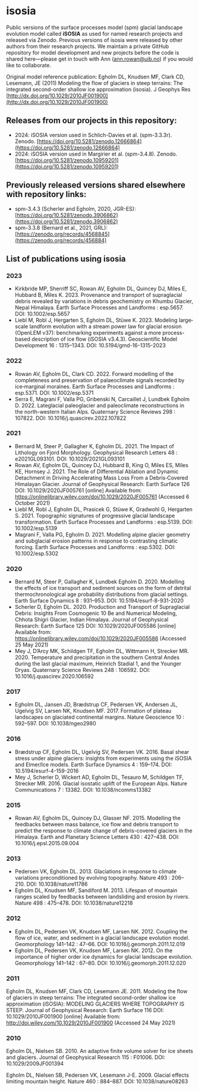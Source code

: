 # isosia
Public versions of the surface processes model (spm) glacial landscape evolution model called **iSOSIA** as used for named research projects and released via Zenodo. Previous versions of isosia were released by other authors from their research projects. We maintain a private GitHub repository for model development and new projects before the code is shared here—please get in touch with Ann (ann.rowan@uib.no) if you would like to collaborate.

Original model reference publication:
Egholm DL, Knudsen MF, Clark CD, Lesemann, JE (2011) Modeling the flow of glaciers in steep terrains: The integrated second-order shallow ice approximation (isosia). J Geophys Res [http://dx.doi.org/10.1029/2010JF001900](http://dx.doi.org/10.1029/2010JF001900)

## Releases from our projects in this repository:
- 2024: iSOSIA version used in Schlich-Davies et al. (spm-3.3.3r). Zenodo. [https://doi.org/10.5281/zenodo.12666864](https://doi.org/10.5281/zenodo.12666864)
- 2024: iSOSIA version used in Margirier et al. (spm-3.4.8). Zenodo. [https://doi.org/10.5281/zenodo.10959201](https://doi.org/10.5281/zenodo.10959201)

## Previously released versions shared elsewhere with repository links:
- spm-3.4.3 (Scherler and Egholm, 2020, JGR-ES): [https://doi.org/10.5281/zenodo.3906862](https://doi.org/10.5281/zenodo.3906862)
- spm-3.3.8 (Bernard et al., 2021, GRL): [https://zenodo.org/records/4568845](https://zenodo.org/records/456884)

## List of publications using isosia

### 2023
- Kirkbride MP, Sherriff SC, Rowan AV, Egholm DL, Quincey DJ, Miles E, Hubbard B, Miles K. 2023. Provenance and transport of supraglacial debris revealed by variations in debris geochemistry on Khumbu Glacier, Nepal Himalaya. Earth Surface Processes and Landforms : esp.5657. DOI: 10.1002/esp.5657
- Liebl M, Robl J, Hergarten S, Egholm DL, Stüwe K. 2023. Modeling large‐scale landform evolution with a stream power law for glacial erosion (OpenLEM v37): benchmarking experiments against a more process-based description of ice flow (iSOSIA v3.4.3). Geoscientific Model Development 16 : 1315–1343. DOI: 10.5194/gmd-16-1315-2023

### 2022
- Rowan AV, Egholm DL, Clark CD. 2022. Forward modelling of the completeness and preservation of palaeoclimate signals recorded by ice‐marginal moraines. Earth Surface Processes and Landforms : esp.5371. DOI: 10.1002/esp.5371
- Serra E, Magrani F, Valla PG, Gribenski N, Carcaillet J, Lundbek Egholm D. 2022. Lateglacial paleoglacier and paleoclimate reconstructions in the north-western Italian Alps. Quaternary Science Reviews 298 : 107822. DOI: 10.1016/j.quascirev.2022.107822

### 2021
- Bernard M, Steer P, Gallagher K, Egholm DL. 2021. The Impact of Lithology on Fjord Morphology. Geophysical Research Letters 48 : e2021GL093101. DOI: 10.1029/2021GL093101
- Rowan AV, Egholm DL, Quincey DJ, Hubbard B, King O, Miles ES, Miles KE, Hornsey J. 2021. The Role of Differential Ablation and Dynamic Detachment in Driving Accelerating Mass Loss From a Debris‐Covered Himalayan Glacier. Journal of Geophysical Research: Earth Surface 126 DOI: 10.1029/2020JF005761 [online] Available from: https://onlinelibrary.wiley.com/doi/10.1029/2020JF005761 (Accessed 6 October 2021)
- Liebl M, Robl J, Egholm DL, Prasicek G, Stüwe K, Gradwohl G, Hergarten S. 2021. Topographic signatures of progressive glacial landscape transformation. Earth Surface Processes and Landforms : esp.5139. DOI: 10.1002/esp.5139
- Magrani F, Valla PG, Egholm D. 2021. Modelling alpine glacier geometry and subglacial erosion patterns in response to contrasting climatic forcing. Earth Surface Processes and Landforms : esp.5302. DOI: 10.1002/esp.5302

### 2020
- Bernard M, Steer P, Gallagher K, Lundbek Egholm D. 2020. Modelling the effects of ice transport and sediment sources on the form of detrital thermochronological age probability distributions from glacial settings. Earth Surface Dynamics 8 : 931–953. DOI: 10.5194/esurf-8-931-2020
- Scherler D, Egholm DL. 2020. Production and Transport of Supraglacial Debris: Insights From Cosmogenic 10 Be and Numerical Modeling, Chhota Shigri Glacier, Indian Himalaya. Journal of Geophysical Research: Earth Surface 125 DOI: 10.1029/2020JF005586 [online] Available from: https://onlinelibrary.wiley.com/doi/10.1029/2020JF005586 (Accessed 25 May 2021)
- Mey J, D’Arcy MK, Schildgen TF, Egholm DL, Wittmann H, Strecker MR. 2020. Temperature and precipitation in the southern Central Andes during the last glacial maximum, Heinrich Stadial 1, and the Younger Dryas. Quaternary Science Reviews 248 : 106592. DOI: 10.1016/j.quascirev.2020.106592

### 2017
- Egholm DL, Jansen JD, Brædstrup CF, Pedersen VK, Andersen JL, Ugelvig SV, Larsen NK, Knudsen MF. 2017. Formation of plateau landscapes on glaciated continental margins. Nature Geoscience 10 : 592–597. DOI: 10.1038/ngeo2980

### 2016
- Brædstrup CF, Egholm DL, Ugelvig SV, Pedersen VK. 2016. Basal shear stress under alpine glaciers: insights from experiments using the iSOSIA and Elmer/Ice models. Earth Surface Dynamics 4 : 159–174. DOI: 10.5194/esurf-4-159-2016
- Mey J, Scherler D, Wickert AD, Egholm DL, Tesauro M, Schildgen TF, Strecker MR. 2016. Glacial isostatic uplift of the European Alps. Nature Communications 7 : 13382. DOI: 10.1038/ncomms13382

### 2015
- Rowan AV, Egholm DL, Quincey DJ, Glasser NF. 2015. Modelling the feedbacks between mass balance, ice flow and debris transport to predict the response to climate change of debris-covered glaciers in the Himalaya. Earth and Planetary Science Letters 430 : 427–438. DOI: 10.1016/j.epsl.2015.09.004

### 2013
- Pedersen VK, Egholm DL. 2013. Glaciations in response to climate variations preconditioned by evolving topography. Nature 493 : 206–210. DOI: 10.1038/nature11786
- Egholm DL, Knudsen MF, Sandiford M. 2013. Lifespan of mountain ranges scaled by feedbacks between landsliding and erosion by rivers. Nature 498 : 475–478. DOI: 10.1038/nature12218

### 2012
- Egholm DL, Pedersen VK, Knudsen MF, Larsen NK. 2012. Coupling the flow of ice, water, and sediment in a glacial landscape evolution model. Geomorphology 141–142 : 47–66. DOI: 10.1016/j.geomorph.2011.12.019
- Egholm DL, Pedersen VK, Knudsen MF, Larsen NK. 2012. On the importance of higher order ice dynamics for glacial landscape evolution. Geomorphology 141–142 : 67–80. DOI: 10.1016/j.geomorph.2011.12.020

### 2011
Egholm DL, Knudsen MF, Clark CD, Lesemann JE. 2011. Modeling the flow of glaciers in steep terrains: The integrated second-order shallow ice approximation (iSOSIA): MODELING GLACIERS WHERE TOPOGRAPHY IS STEEP. Journal of Geophysical Research: Earth Surface 116 DOI: 10.1029/2010JF001900 [online] Available from: http://doi.wiley.com/10.1029/2010JF001900 (Accessed 24 May 2021)

### 2010
Egholm DL, Nielsen SB. 2010. An adaptive finite volume solver for ice sheets and glaciers. Journal of Geophysical Research 115 : F01006. DOI: 10.1029/2009JF001394












Egholm DL, Nielsen SB, Pedersen VK, Lesemann J-E. 2009. Glacial effects limiting mountain height. Nature 460 : 884–887. DOI: 10.1038/nature08263

